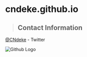 # cndeke.github.io

<a class="anchor" id="contact"></a>
>## Contact Information
[@CNdeke](https://twitter.com/) - Twitter

![Github Logo](https://github.githubassets.com/images/modules/logos_page/Octocat.png "Github logo - markdown")

<a href="https://cndeke.github.io/PCDE-Activity-9.1/">

<a href="https://cndeke.github.io/Mini-Lesson-9.4/">